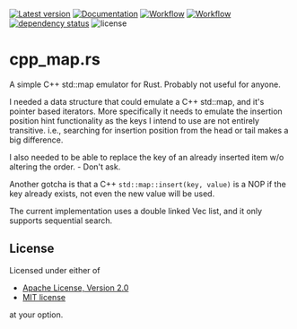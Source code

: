[![Latest version](https://img.shields.io/crates/v/cpp_map.svg)](https://crates.io/crates/cpp_map)
[![Documentation](https://docs.rs/cpp_map/badge.svg)](https://docs.rs/cpp_map)
[![Workflow](https://github.com/eadf/cpp_map.rs/workflows/Rust/badge.svg)](https://github.com/eadf/cpp_map.rs/workflows/Rust/badge.svg)
[![Workflow](https://github.com/eadf/cpp_map.rs/workflows/Clippy/badge.svg)](https://github.com/eadf/cpp_map.rs/workflows/Clippy/badge.svg)
[![dependency status](https://deps.rs/crate/cpp_map/0.1.1/status.svg)](https://deps.rs/crate/cpp_map/0.1.1)
![license](https://img.shields.io/crates/l/cpp_map)

# cpp_map.rs
A simple C++ std::map emulator for Rust. Probably not useful for anyone. 

I needed a data structure that could emulate a C++ std::map, and it's pointer based iterators.
More specifically it needs to emulate the insertion position hint functionality as the keys I intend to 
use are not entirely transitive. i.e., searching for insertion position from the head or tail makes a big difference.

I also needed to be able to replace the key of an already inserted item w/o altering the order. - Don't ask. 

Another gotcha is that a C++ `std::map::insert(key, value)` is a NOP if the key already exists, not even the new value will be used.

The current implementation uses a double linked Vec list, and it only supports sequential search.

## License

Licensed under either of

* [Apache License, Version 2.0](http://www.apache.org/licenses/LICENSE-2.0)
* [MIT license](http://opensource.org/licenses/MIT)

at your option.

